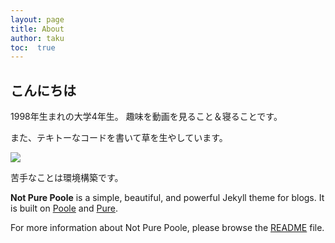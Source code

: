 ```yaml
---
layout: page
title: About
author: taku
toc:  true
---
```


## こんにちは

1998年生まれの大学4年生。
趣味を動画を見ること＆寝ることです。

また、テキトーなコードを書いて草を生やしています。

<img src="https://grass-graph.moshimo.works/images/taku0622.png">

苦手なことは環境構築です。

**Not Pure Poole** is a simple, beautiful, and powerful Jekyll theme for blogs. It is built on [Poole](https://github.com/poole/poole) and [Pure](https://purecss.io/).

For more information about Not Pure Poole, please browse the [README](https://github.com/vszhub/not-pure-poole) file.

